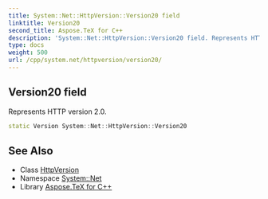 ```yaml
---
title: System::Net::HttpVersion::Version20 field
linktitle: Version20
second_title: Aspose.TeX for C++
description: 'System::Net::HttpVersion::Version20 field. Represents HTTP version 2.0 in C++.'
type: docs
weight: 500
url: /cpp/system.net/httpversion/version20/
---
```

## Version20 field


Represents HTTP version 2.0.

```cpp
static Version System::Net::HttpVersion::Version20
```

## See Also

* Class [HttpVersion](../)
* Namespace [System::Net](../../)
* Library [Aspose.TeX for C++](../../../)

